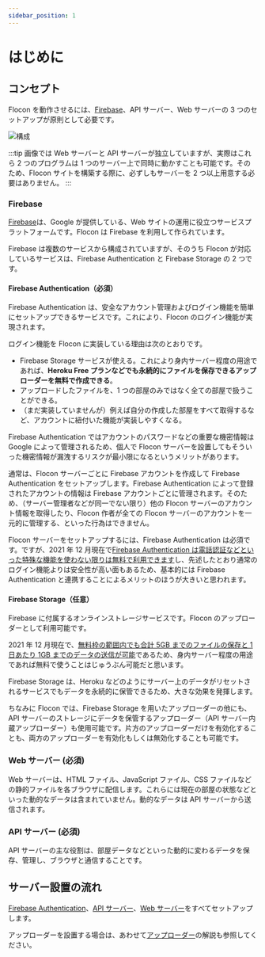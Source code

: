 ```yaml
---
sidebar_position: 1
---
```


# はじめに

## コンセプト

Flocon を動作させるには、[Firebase]、API サーバー、Web サーバーの 3 つのセットアップが原則として必要です。

![構成](/img/docs/servers-min.png)

:::tip
画像では Web サーバーと API サーバーが独立していますが、実際はこれら 2 つのプログラムは 1 つのサーバー上で同時に動かすことも可能です。そのため、Flocon サイトを構築する際に、必ずしもサーバーを 2 つ以上用意する必要はありません。
:::

### Firebase

[Firebase]は、Google が提供している、Web サイトの運用に役立つサービスプラットフォームです。Flocon は Firebase を利用して作られています。

Firebase は複数のサービスから構成されていますが、そのうち Flocon が対応しているサービスは、Firebase Authentication と Firebase Storage の 2 つです。

#### Firebase Authentication（必須）

Firebase Authentication は、安全なアカウント管理およびログイン機能を簡単にセットアップできるサービスです。これにより、Flocon のログイン機能が実現されます。

ログイン機能を Flocon に実装している理由は次のとおりです。

- Firebase Storage サービスが使える。これにより身内サーバー程度の用途であれば、**Heroku Free プランなどでも永続的にファイルを保存できるアップローダーを無料で作成できる**。
- アップロードしたファイルを、1 つの部屋のみではなく全ての部屋で扱うことができる。
- （まだ実装していませんが）例えば自分の作成した部屋をすべて取得するなど、アカウントに紐付いた機能が実装しやすくなる。

Firebase Authentication ではアカウントのパスワードなどの重要な機密情報は Google によって管理されるため、個人で Flocon サーバーを設置してもそういった機密情報が漏洩するリスクが最小限になるというメリットがあります。

通常は、Flocon サーバーごとに Firebase アカウントを作成して Firebase Authentication をセットアップします。Firebase Authentication によって登録されたアカウントの情報は Firebase アカウントごとに管理されます。そのため、（サーバー管理者などが同一でない限り）他の Flocon サーバーのアカウント情報を取得したり、Flocon 作者が全ての Flocon サーバーのアカウントを一元的に管理する、といった行為はできません。

Flocon サーバーをセットアップするには、Firebase Authentication は必須です。ですが、2021 年 12 月現在で[Firebase Authentication は電話認証などといった特殊な機能を使わない限りは無料で利用できます](https://firebase.google.com/pricing?hl=ja)し、先述したとおり通常のログイン機能よりは安全性が高い面もあるため、基本的には Firebase Authentication と連携することによるメリットのほうが大きいと思われます。

#### Firebase Storage（任意）

Firebase に付属するオンラインストレージサービスです。Flocon のアップローダーとして利用可能です。

2021 年 12 月現在で、[無料枠の範囲内でも合計 5GB までのファイルの保存と 1 日あたり 1GB までのデータの送信が可能](https://firebase.google.com/pricing?hl=ja)であるため、身内サーバー程度の用途であれば無料で使うことはじゅうぶん可能だと思います。

Firebase Storage は、Heroku などのようにサーバー上のデータがリセットされるサービスでもデータを永続的に保管できるため、大きな効果を発揮します。

ちなみに Flocon では、Firebase Storage を用いたアップローダーの他にも、API サーバーのストレージにデータを保管するアップローダー（API サーバー内蔵アップローダー）も使用可能です。片方のアップローダーだけを有効化することも、両方のアップローダーを有効化もしくは無効化することも可能です。

### Web サーバー (必須)

Web サーバーは、HTML ファイル、JavaScript ファイル、CSS ファイルなどの静的ファイルを各ブラウザに配信します。これらには現在の部屋の状態などといった動的なデータは含まれていません。動的なデータは API サーバーから送信されます。

### API サーバー (必須)

API サーバーの主な役割は、部屋データなどといった動的に変わるデータを保存、管理し、ブラウザと通信することです。

## サーバー設置の流れ

[Firebase Authentication](./firebase)、[API サーバー](./api-server/intro)、[Web サーバー](./web-server/intro)をすべてセットアップします。

アップローダーを設置する場合は、あわせて[アップローダー](./uploader/intro)の解説も参照してください。

[firebase]: https://firebase.google.com/?hl=ja
